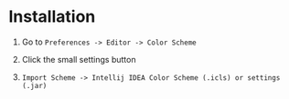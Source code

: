 # Installation

1. Go to `Preferences -> Editor -> Color Scheme`

2. Click the small settings button 

3. `Import Scheme -> Intellij IDEA Color Scheme (.icls) or settings (.jar)`

